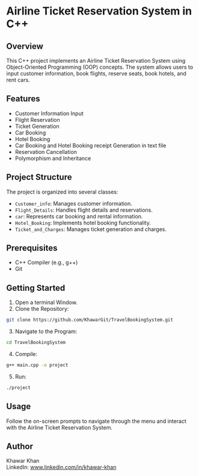 # Airline Ticket Reservation System in C++

## Overview

This C++ project implements an Airline Ticket Reservation System using Object-Oriented Programming (OOP) concepts. The system allows users to input customer information, book flights, reserve seats, book hotels, and rent cars.

## Features

- Customer Information Input
- Flight Reservation
- Ticket Generation
- Car Booking
- Hotel Booking
- Car Booking and Hotel Booking receipt Generation in text file
- Reservation Cancellation
- Polymorphism and Inheritance

## Project Structure

The project is organized into several classes:

- `Customer_info`: Manages customer information.
- `Flight_Details`: Handles flight details and reservations.
- `car`: Represents car booking and rental information.
- `Hotel_Booking`: Implements hotel booking functionality.
- `Ticket_and_Charges`: Manages ticket generation and charges.



## Prerequisites

- C++ Compiler (e.g., g++)
- Git
  
## Getting Started
1. Open a terminal Window.
2. Clone the Repository:
  ```bash
  git clone https://github.com/KhawarGit/TravelBookingSystem.git
  ```
3. Navigate to the Program:
  ```bash
  cd TravelBookingSystem
  ```
4. Compile:
  ```bash
  g++ main.cpp -o project
  ```
5. Run:
  ```bash
  ./project
  ```
## Usage
Follow the on-screen prompts to navigate through the menu and interact with the Airline Ticket Reservation System.

## Author
Khawar Khan
<br />
LinkedIn: www.linkedin.com/in/khawar-khan
